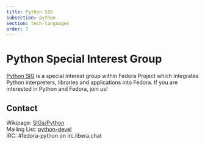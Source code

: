 ```yaml
---
title: Python SIG
subsection: python
section: tech-languages
order: 7
---
```


# Python Special Interest Group

[Python SIG](https://fedoraproject.org/wiki/SIGs/Python) is a special interest group within Fedora Project which integrates
Python interpreters, libraries and applications into Fedora. If you are interested
in Python and Fedora, join us!

## Contact
Wikipage: [SIGs/Python](https://fedoraproject.org/wiki/SIGs/Python)<BR>
Mailing List: [python-devel](https://lists.fedoraproject.org/archives/list/python-devel@lists.fedoraproject.org/)<BR>
IRC: #fedora-python on irc.libera.chat
